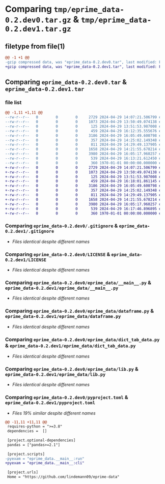 # Comparing `tmp/eprime_data-0.2.dev0.tar.gz` & `tmp/eprime_data-0.2.dev1.tar.gz`

## filetype from file(1)

```diff
@@ -1 +1 @@
-gzip compressed data, was "eprime_data-0.2.dev0.tar", last modified: Fri Jan  1 00:00:00 2016, max compression
+gzip compressed data, was "eprime_data-0.2.dev1.tar", last modified: Fri Jan  1 00:00:00 2016, max compression
```

## Comparing `eprime_data-0.2.dev0.tar` & `eprime_data-0.2.dev1.tar`

### file list

```diff
@@ -1,11 +1,11 @@
--rw-r--r--   0        0        0     2729 2024-04-29 14:07:21.506799 eprime_data-0.2.dev0/.gitignore
--rw-r--r--   0        0        0     1073 2024-04-29 13:50:49.074138 eprime_data-0.2.dev0/LICENSE
--rw-r--r--   0        0        0      125 2024-04-29 13:51:53.987008 eprime_data-0.2.dev0/README.md
--rw-r--r--   0        0        0      459 2024-04-29 16:12:35.555676 eprime_data-0.2.dev0/eprime_data/__init__.py
--rw-r--r--   0        0        0     3186 2024-04-29 16:05:49.600798 eprime_data-0.2.dev0/eprime_data/__main__.py
--rw-r--r--   0        0        0      357 2024-04-29 14:25:02.149348 eprime_data-0.2.dev0/eprime_data/constants.py
--rw-r--r--   0        0        0      811 2024-04-29 14:29:49.137905 eprime_data-0.2.dev0/eprime_data/dataframe.py
--rw-r--r--   0        0        0     1658 2024-04-29 14:21:55.678214 eprime_data-0.2.dev0/eprime_data/dict_tab_data.py
--rw-r--r--   0        0        0     3980 2024-04-29 16:05:17.960257 eprime_data-0.2.dev0/eprime_data/lib.py
--rw-r--r--   0        0        0      539 2024-04-29 16:13:21.612450 eprime_data-0.2.dev0/pyproject.toml
--rw-r--r--   0        0        0      360 1970-01-01 00:00:00.000000 eprime_data-0.2.dev0/PKG-INFO
+-rw-r--r--   0        0        0     2729 2024-04-29 14:07:21.506799 eprime_data-0.2.dev1/.gitignore
+-rw-r--r--   0        0        0     1073 2024-04-29 13:50:49.074138 eprime_data-0.2.dev1/LICENSE
+-rw-r--r--   0        0        0      125 2024-04-29 13:51:53.987008 eprime_data-0.2.dev1/README.md
+-rw-r--r--   0        0        0      459 2024-04-29 16:18:01.861145 eprime_data-0.2.dev1/eprime_data/__init__.py
+-rw-r--r--   0        0        0     3186 2024-04-29 16:05:49.600798 eprime_data-0.2.dev1/eprime_data/__main__.py
+-rw-r--r--   0        0        0      357 2024-04-29 14:25:02.149348 eprime_data-0.2.dev1/eprime_data/constants.py
+-rw-r--r--   0        0        0      811 2024-04-29 14:29:49.137905 eprime_data-0.2.dev1/eprime_data/dataframe.py
+-rw-r--r--   0        0        0     1658 2024-04-29 14:21:55.678214 eprime_data-0.2.dev1/eprime_data/dict_tab_data.py
+-rw-r--r--   0        0        0     3980 2024-04-29 16:05:17.960257 eprime_data-0.2.dev1/eprime_data/lib.py
+-rw-r--r--   0        0        0      539 2024-04-29 16:17:46.896895 eprime_data-0.2.dev1/pyproject.toml
+-rw-r--r--   0        0        0      360 1970-01-01 00:00:00.000000 eprime_data-0.2.dev1/PKG-INFO
```

### Comparing `eprime_data-0.2.dev0/.gitignore` & `eprime_data-0.2.dev1/.gitignore`

 * *Files identical despite different names*

### Comparing `eprime_data-0.2.dev0/LICENSE` & `eprime_data-0.2.dev1/LICENSE`

 * *Files identical despite different names*

### Comparing `eprime_data-0.2.dev0/eprime_data/__main__.py` & `eprime_data-0.2.dev1/eprime_data/__main__.py`

 * *Files identical despite different names*

### Comparing `eprime_data-0.2.dev0/eprime_data/dataframe.py` & `eprime_data-0.2.dev1/eprime_data/dataframe.py`

 * *Files identical despite different names*

### Comparing `eprime_data-0.2.dev0/eprime_data/dict_tab_data.py` & `eprime_data-0.2.dev1/eprime_data/dict_tab_data.py`

 * *Files identical despite different names*

### Comparing `eprime_data-0.2.dev0/eprime_data/lib.py` & `eprime_data-0.2.dev1/eprime_data/lib.py`

 * *Files identical despite different names*

### Comparing `eprime_data-0.2.dev0/pyproject.toml` & `eprime_data-0.2.dev1/pyproject.toml`

 * *Files 19% similar despite different names*

```diff
@@ -11,11 +11,11 @@
 requires-python = ">=3.8"
 dependencies =  []
 
 [project.optional-dependencies]
 pandas = ["pandas>=2.1"]
 
 [project.scripts]
-pyexam = "eprime_data.__main__:run"
+pyexam = "eprime_data.__main__:cli"
 
 [project.urls]
 Home = "https://github.com/lindemann09/eprime-data"
```

